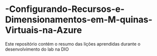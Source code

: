 # -Configurando-Recursos-e-Dimensionamentos-em-M-quinas-Virtuais-na-Azure
Este repositório contém o resumo das lições aprendidas durante o desenvolvimento do lab na DIO
